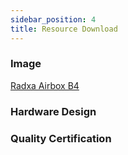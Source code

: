 ```yaml
---
sidebar_position: 4
title: Resource Download
---
```


### Image

[Radxa Airbox B4](https://dl.radxa.com/sg2300x/images/sdcard-radxa-airbox-b4-20240518.tar.gz)

### Hardware Design

### Quality Certification
